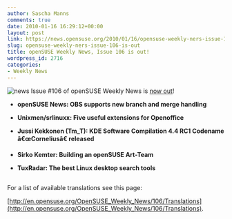```yaml
---
author: Sascha Manns
comments: true
date: 2010-01-16 16:29:12+00:00
layout: post
link: https://news.opensuse.org/2010/01/16/opensuse-weekly-ners-issue-106-is-out/
slug: opensuse-weekly-ners-issue-106-is-out
title: openSUSE Weekly News, Issue 106 is out!
wordpress_id: 2716
categories:
- Weekly News
---
```


![news](http://static.opensuse.org/images/knewsticker.png) Issue #106 of openSUSE Weekly News is [now out](http://en.opensuse.org/OpenSUSE_Weekly_News/106)!



	
  * **openSUSE News: OBS supports new  branch and merge handling**

	
  * **Unixmen/srlinuxx: Five useful  extensions for Openoffice**

	
  * **Jussi Kekkonen (Tm_T): KDE Software  Compilation 4.4 RC1 Codename â€œCorneliusâ€ released**

	
  * **Sirko Kemter: Building an openSUSE  Art-Team**

	
  * **TuxRadar: The best Linux desktop  search tools**





## 






For a list of available translations see this page:

[http://en.opensuse.org/OpenSUSE_Weekly_News/106/Translations](http://en.opensuse.org/OpenSUSE_Weekly_News/106/Translations).
